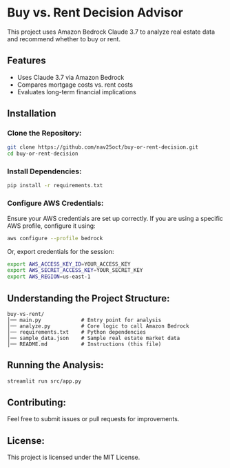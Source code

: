 # Buy vs. Rent Decision Advisor

This project uses Amazon Bedrock Claude 3.7 to analyze real estate data and recommend whether to buy or rent.

## Features
- Uses Claude 3.7 via Amazon Bedrock
- Compares mortgage costs vs. rent costs
- Evaluates long-term financial implications

## Installation

### Clone the Repository:
```bash
git clone https://github.com/nav25oct/buy-or-rent-decision.git
cd buy-or-rent-decision
```

### Install Dependencies:
```bash
pip install -r requirements.txt
```

### Configure AWS Credentials:
Ensure your AWS credentials are set up correctly. If you are using a specific AWS profile, configure it using:

```bash
aws configure --profile bedrock
```

Or, export credentials for the session:

```bash
export AWS_ACCESS_KEY_ID=YOUR_ACCESS_KEY
export AWS_SECRET_ACCESS_KEY=YOUR_SECRET_KEY
export AWS_REGION=us-east-1
```

## Understanding the Project Structure:
```
buy-vs-rent/
│── main.py             # Entry point for analysis
│── analyze.py          # Core logic to call Amazon Bedrock
│── requirements.txt    # Python dependencies
│── sample_data.json    # Sample real estate market data
│── README.md           # Instructions (this file)
```

## Running the Analysis:
```bash
streamlit run src/app.py
```

## Contributing:
Feel free to submit issues or pull requests for improvements.

## License:
This project is licensed under the MIT License.
